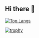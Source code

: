 ## Hi there 👋

[![Top Langs](https://github-readme-stats.vercel.app/api/top-langs/?username=suke-toudara
)](https://github.com/anuraghazra/github-readme-stats)


[![trophy](https://github-profile-trophy.vercel.app/?username=suke-toudara)](https://github.com/ryo-ma/github-profile-trophy)

